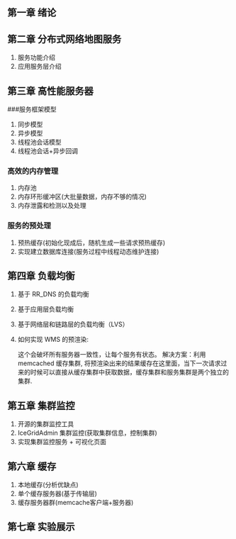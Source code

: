 ## 第一章 绪论


## 第二章 分布式网络地图服务
1. 服务功能介绍
2. 应用服务层介绍

## 第三章 高性能服务器
###服务框架模型
1. 同步模型
2. 异步模型
3. 线程池会话模型
4. 线程池会话+异步回调
	
### 高效的内存管理
1. 内存池
2. 内存环形缓冲区(大批量数据，内存不够的情况)
3. 内存泄露和检测以及处理
	
### 服务的预处理
1. 预热缓存(初始化现成后，随机生成一些请求预热缓存)
2. 实现建立数据库连接(服务过程中线程动态维护连接)
	
## 第四章 负载均衡
1. 基于 RR_DNS 的负载均衡 
2. 基于应用层负载均衡 
3. 基于网络层和链路层的负载均衡（LVS）
4. 如何实现 WMS 的预渲染:
	
	这个会破坏所有服务器一致性，让每个服务有状态。 解决方案：利用 memcached 缓存集群, 将预渲染出来的结果缓存在这里面，当下一次请求过来的时候可以直接从缓存集群中获取数据，缓存集群和服务集群是两个独立的集群.


## 第五章 集群监控
1. 开源的集群监控工具
2. IceGridAdmin 集群监控(获取集群信息，控制集群)
3. 实现集群监控服务 + 可视化页面

## 第六章 缓存
1. 本地缓存(分析优缺点)
2. 单个缓存服务器(基于传输层)
3. 缓存服务器群(memcache客户端+服务器)

## 第七章 实验展示